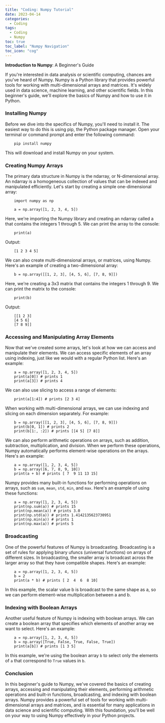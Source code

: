 ```yaml
---
title: "Coding: Numpy Tutorial"
date: 2023-04-14
categories:
  - Coding
tags:
  - Coding
  - Numpy
toc: true
toc_label: "Numpy Navigation"
toc_icon: "cog"
---
```


**Introduction to Numpy**: A Beginner's Guide

If you're interested in data analysis or scientific computing, chances are you've heard of Numpy. Numpy is a Python library that provides powerful tools for working with multi-dimensional arrays and matrices. It's widely used in data science, machine learning, and other scientific fields. In this beginner's guide, we'll explore the basics of Numpy and how to use it in Python.

### Installing Numpy

Before we dive into the specifics of Numpy, you'll need to install it. The easiest way to do this is using pip, the Python package manager. Open your terminal or command prompt and enter the following command:

        pip install numpy

This will download and install Numpy on your system.

### Creating Numpy Arrays

The primary data structure in Numpy is the ndarray, or N-dimensional array. An ndarray is a homogeneous collection of values that can be indexed and manipulated efficiently. Let's start by creating a simple one-dimensional array:

        import numpy as np

        a = np.array([1, 2, 3, 4, 5])

Here, we're importing the Numpy library and creating an ndarray called a that contains the integers 1 through 5. We can print the array to the console:

        print(a)

Output:

        [1 2 3 4 5]

We can also create multi-dimensional arrays, or matrices, using Numpy. Here's an example of creating a two-dimensional array:

        b = np.array([[1, 2, 3], [4, 5, 6], [7, 8, 9]])

Here, we're creating a 3x3 matrix that contains the integers 1 through 9. We can print the matrix to the console:

        print(b)

Output:

        [[1 2 3]
        [4 5 6]
        [7 8 9]]

### Accessing and Manipulating Array Elements

Now that we've created some arrays, let's look at how we can access and manipulate their elements. We can access specific elements of an array using indexing, just like we would with a regular Python list. Here's an example:

        a = np.array([1, 2, 3, 4, 5])
        print(a[0]) # prints 1
        print(a[3]) # prints 4

We can also use slicing to access a range of elements:

        print(a[1:4]) # prints [2 3 4]

When working with multi-dimensional arrays, we can use indexing and slicing on each dimension separately. For example:

        b = np.array([[1, 2, 3], [4, 5, 6], [7, 8, 9]])
        print(b[0, 1]) # prints 2
        print(b[1:, :2]) # prints [[4 5] [7 8]]

We can also perform arithmetic operations on arrays, such as addition, subtraction, multiplication, and division. When we perform these operations, Numpy automatically performs element-wise operations on the arrays. Here's an example:

        a = np.array([1, 2, 3, 4, 5])
        b = np.array([6, 7, 8, 9, 10])
        print(a + b) # prints [ 7  9 11 13 15]

Numpy provides many built-in functions for performing operations on arrays, such as `sum`, `mean`, `std`, `min`, and `max`. Here's an example of using these functions:

        a = np.array([1, 2, 3, 4, 5])
        print(np.sum(a)) # prints 15
        print(np.mean(a)) # prints 3.0
        print(np.std(a)) # prints 1.4142135623730951
        print(np.min(a)) # prints 1
        print(np.max(a)) # prints 5

### Broadcasting

One of the powerful features of Numpy is broadcasting. Broadcasting is a set of rules for applying binary ufuncs (universal functions) on arrays of different sizes. In broadcasting, the smaller array is broadcast across the larger array so that they have compatible shapes. Here's an example:

        a = np.array([1, 2, 3, 4, 5])
        b = 2
        print(a * b) # prints [ 2  4  6  8 10]

In this example, the scalar value b is broadcast to the same shape as a, so we can perform element-wise multiplication between a and b.

### Indexing with Boolean Arrays

Another useful feature of Numpy is indexing with boolean arrays. We can create a boolean array that specifies which elements of another array we want to select. Here's an example:

        a = np.array([1, 2, 3, 4, 5])
        b = np.array([True, False, True, False, True])
        print(a[b]) # prints [1 3 5]

In this example, we're using the boolean array `b` to select only the elements of `a` that correspond to `True` values in `b`.

### Conclusion

In this beginner's guide to Numpy, we've covered the basics of creating arrays, accessing and manipulating their elements, performing arithmetic operations and built-in functions, broadcasting, and indexing with boolean arrays. Numpy provides a powerful set of tools for working with multi-dimensional arrays and matrices, and is essential for many applications in data science and scientific computing. With this foundation, you'll be well on your way to using Numpy effectively in your Python projects.